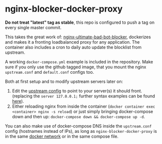# nginx-blocker-docker-proxy

**Do not treat "latest" tag as stable**, this repo is configured to push a tag on every single master commit.

This takes the great work of: [nginx-ultimate-bad-bot-blocker](https://github.com/mitchellkrogza/nginx-ultimate-bad-bot-blocker), dockerizes and makes it a fronting loadbalanced proxy for any application. The container also includes a cron to daily auto update the blocklist from upstream.

A working `docker-compose.yml` example is included in the repository. Make sure if you only use the github tagged image, that you mount the nginx `upstream.conf` and `default.conf` configs too. 

Both at first setup and to modify upstream servers later on:

1. Edit the [upstream config](https://github.com/Miosame/nginx-blocker-docker-proxy/blob/master/upstream/upstream.conf) to point to your server(s) it should front. (replacing the `server 127.0.0.1;` further syntax examples can be found [here](http://nginx.org/en/docs/http/ngx_http_upstream_module.html)).
2. Either reloading nginx from inside the container (`docker container exec <container> nginx -s reload`) or just simply bringing docker-compose down and then up: `docker-compose down && docker-compose up -d`.

You can also make use of docker-compose DNS inside the `upstream.conf` config (hostnames instead of IPs), as long as `nginx-blocker-docker-proxy` is in the same [docker network](https://docs.docker.com/compose/networking/) or in the same compose file.
